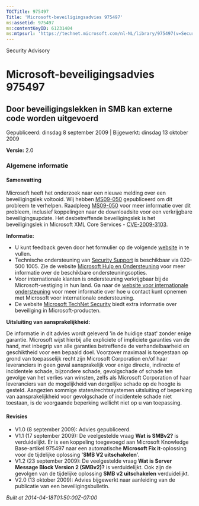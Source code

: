 ```yaml
---
TOCTitle: 975497
Title: 'Microsoft-beveiligingsadvies 975497'
ms:assetid: 975497
ms:contentKeyID: 61231404
ms:mtpsurl: 'https://technet.microsoft.com/nl-NL/library/975497(v=Security.10)'
---
```


Security Advisory

Microsoft-beveiligingsadvies 975497
===================================

Door beveiligingslekken in SMB kan externe code worden uitgevoerd
-----------------------------------------------------------------

Gepubliceerd: dinsdag 8 september 2009 | Bijgewerkt: dinsdag 13 oktober 2009

**Versie:** 2.0

### Algemene informatie

#### Samenvatting

Microsoft heeft het onderzoek naar een nieuwe melding over een beveiligingslek voltooid. Wij hebben [MS09-050](http://technet.microsoft.com/security/bulletin/ms09-050) gepubliceerd om dit probleem te verhelpen. Raadpleeg [MS09-050](http://technet.microsoft.com/security/bulletin/ms09-050) voor meer informatie over dit probleem, inclusief koppelingen naar de downloadsite voor een verkrijgbare beveiligingsupdate. Het desbetreffende beveiligingslek is het beveiligingslek in Microsoft XML Core Services - [CVE-2009-3103](http://www.cve.mitre.org/cgi-bin/cvename.cgi?name=cve-2009-3103).

**Informatie:**

-   U kunt feedback geven door het formulier op de volgende [website](https://support.microsoft.com/common/survey.aspx?scid=sw;en;1257&amp;showpage=1&amp;ws=technet&amp;sd=tech) in te vullen.
-   Technische ondersteuning van [Security Support](http://support.microsoft.com/?ln=nl) is beschikbaar via 020-500 1005. Zie de website [Microsoft Hulp en Ondersteuning](http://support.microsoft.com/) voor meer informatie over de beschikbare ondersteuningsopties.
-   Voor internationale klanten is ondersteuning verkrijgbaar bij de Microsoft-vestiging in hun land. Ga naar de [website voor internationale ondersteuning](http://go.microsoft.com/fwlink/?linkid=21155) voor meer informatie over hoe u contact kunt opnemen met Microsoft voor internationale ondersteuning.
-   De website [Microsoft TechNet Security](http://go.microsoft.com/fwlink/?linkid=21132) biedt extra informatie over beveiliging in Microsoft-producten.

**Uitsluiting van aansprakelijkheid:**

De informatie in dit advies wordt geleverd 'in de huidige staat' zonder enige garantie. Microsoft wijst hierbij alle expliciete of impliciete garanties van de hand, met inbegrip van alle garanties betreffende de verhandelbaarheid en geschiktheid voor een bepaald doel. Voorzover maximaal is toegestaan op grond van toepasselijk recht zijn Microsoft Corporation en/of haar leveranciers in geen geval aansprakelijk voor enige directe, indirecte of incidentele schade, bijzondere schade, gevolgschade of schade ten gevolge van het verlies van winsten, zelfs als Microsoft Corporation of haar leveranciers van de mogelijkheid van dergelijke schade op de hoogte is gesteld. Aangezien sommige staten/rechtssystemen uitsluiting of beperking van aansprakelijkheid voor gevolgschade of incidentele schade niet toestaan, is de voorgaande beperking wellicht niet op u van toepassing.

#### Revisies

-   V1.0 (8 september 2009): Advies gepubliceerd.
-   V1.1 (17 september 2009): De veelgestelde vraag **Wat is SMBv2?** is verduidelijkt. Er is een koppeling toegevoegd aan Microsoft Knowledge Base-artikel 975497 naar een automatische **Microsoft Fix it**-oplossing voor de tijdelijke oplossing '**SMB V2 uitschakelen**'.
-   V1.2 (23 september 2009): De veelgestelde vraag **Wat is Server Message Block Version 2 (SMBv2)?** is verduidelijkt. Ook zijn de gevolgen van de tijdelijke oplossing **SMB v2 uitschakelen** verduidelijkt.
-   V2.0 (13 oktober 2009): Advies bijgewerkt naar aanleiding van de publicatie van een beveiligingsbulletin.

*Built at 2014-04-18T01:50:00Z-07:00*
